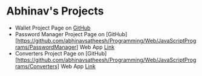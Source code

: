 # Abhinav's Projects

- Wallet
  Project Page on [GitHub](https://github.com/abhinavsatheesh/Wallet)
- Password Manager
  Project Page on [GitHub][https://github.com/abhinavsatheesh/Programming/Web/JavaScriptPrograms/PasswordManager]
  Web App [Link](https://abhinavsatheesh.github.io/PasswordManager)
- Converters 
  Project Page on [GitHub][https://github.com/abhinavsatheesh/Programming/Web/JavaScriptPrograms/Converters]
  Web App [Link](https://abhinavsatheesh.github.io/Converters)
